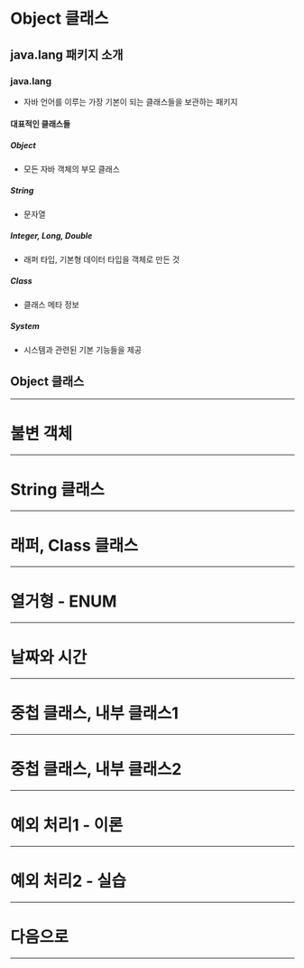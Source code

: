 # Object 클래스

## java.lang 패키지 소개

### java.lang
- 자바 언어를 이루는 가장 기본이 되는 클래스들을 보관하는 패키지
#### 대표적인 클래스들
##### Object
- 모든 자바 객체의 부모 클래스
##### String
- 문자열
##### Integer, Long, Double
- 래퍼 타입, 기본형 데이터 타입을 객체로 만든 것
##### Class
- 클래스 메타 정보
##### System
- 시스템과 관련된 기본 기능들을 제공

## Object 클래스

****
# 불변 객체

****
# String 클래스

****
# 래퍼, Class 클래스

****
# 열거형 - ENUM

****
# 날짜와 시간

****
# 중첩 클래스, 내부 클래스1

****
# 중첩 클래스, 내부 클래스2

****
# 예외 처리1 - 이론

****
# 예외 처리2 - 실습

****
# 다음으로

****